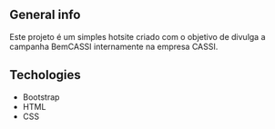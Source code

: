 ## General info
Este projeto é um simples hotsite criado com o objetivo de divulga a campanha BemCASSI internamente na empresa CASSI. 

## Techologies 
* Bootstrap
* HTML
* CSS
